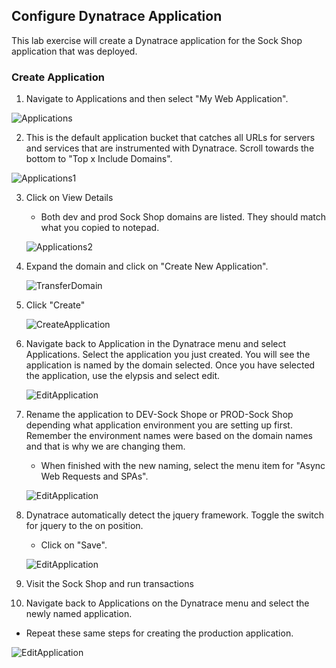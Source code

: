 ## Configure Dynatrace Application

This lab exercise will create a Dynatrace application for the Sock Shop application that was deployed. 

### Create Application
1.  Navigate to Applications and then select "My Web Application".
 
 ![Applications](../assets/lab5-applications.png)
 
2.  This is the default application bucket that catches all URLs for servers and services that are instrumented with Dynatrace. Scroll towards the bottom to "Top x Include Domains".
 
  ![Applications1](../assets/lab5-applications1.png)
  
3. Click on View Details
   - Both dev and prod Sock Shop domains are listed. They should match what you copied to notepad.
  
   ![Applications2](../assets/lab5-applications1b.png)
   
4. Expand the domain and click on "Create New Application".

   ![TransferDomain](../assets/lab5-transferdomain.png)
   
5. Click "Create"
   
   ![CreateApplication](../assets/lab5-createapplication.png)
   
6. Navigate back to Application in the Dynatrace menu and select Applications. Select the application you just created. You will see the application is named by the domain selected. Once you have selected the application, use the elypsis and select edit.

   ![EditApplication](../assets/lab5-editapplication.png)
   
7. Rename the application to DEV-Sock Shope or PROD-Sock Shop depending what application environment you are setting up first. Remember the environment names were based on the domain names and that is why we are changing them. 
   - When finished with the new naming, select the menu item for "Async Web Requests and SPAs".

   ![EditApplication](../assets/lab5-editapplication1.png)

8. Dynatrace automatically detect the jquery framework. Toggle the switch for jquery to the on position. 
   - Click on "Save".

   ![EditApplication](../assets/lab5-editapplication2.png)
   
9. Visit the Sock Shop and run transactions

10. Navigate back to Applications on the Dynatrace menu and select the newly named application.
   - Repeat these same steps for creating the production application.
   
   ![EditApplication](../assets/lab5-applicationview.png)
